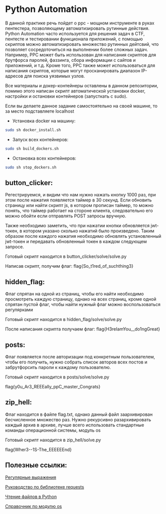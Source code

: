 
# Python Automation
В данной практике речь пойдет о ppc - мощном инструменте в руках пентестера, позволяющему автоматизировать рутинные действия.
Python Automation часто используется для решения задач в CTF, пентесте и тестировании функционала приложений, с помощью скриптов можно автоматизировать множество рутинных дейтсвий, что позволяет сосредоточиться на выполнении более сложных задач. Например, PPC может быть использован для написания скриптов для брутфорса паролей, фаззинга, сбора информации с сайтов и приложений, и т.д. Кроме того, PPC также может использоваться для написания скриптов, которые могут просканировать диапазон IP-адресов для поиска уязвимых узлов.


Все материалы и докер-контейнеры оставлены в данном репозитории, помимо этого написан скрипт автоматической установки docker, настройки и остановки контейнеров (запусткать с sudo).

Если вы делаете данное задание самостоятельно на своей машине, то за место <host> подставляете localhost
- Установка docker на машину:
```bash
sudo sh docker_install.sh
```
- Запуск всех контейнеров:
```bash
sudo sh build_dockers.sh
```
- Остановка всех контейнеров:
```bash
sudo sh stop_dockers.sh
```

## button_clicker:
Регестрируемся, и видим что нам нужно нажать кнопку 1000 раз, при этом после нажатия появляется таймер в 30 секунд. Если обновить страницу или найти скрипт js, в котором прописан таймер, то можно понять, что таймер работает на стороне клиента, следовательно его можно обойти если отправлять POST запросы вручную.

Также необходимо заметить, что при нажатии кнопки обновляется jwt-токен, в котором указано сколько нажатий было произведено. Таким образом после каждого нажатия необходимо обновлять установленный jwt-токен и передавать обновленный токен в каждом следующем запросе.

Готовый скрипт находится в button_clicker/solve/solve.py

Написав скрипт, получим флаг: flag{So_t1red_of_suchthing3}

## hidden_flag:
Флаг спрятан на одной из страниц, чтобы его найти необходимо просмотреть каждую страницу, однако на всех страниц, кроме одной спрятан пустой флаг, чтобы найти нужный флаг можно воспользоваться регулярками

Готовый скрипт находится в hidden_flag/solve/solve.py

После написания скрипта получаем флаг: flag{H3reIamYou__do1ngGreat}

## posts:
Флаг появляется после авторизации под конкретным пользователем, чтобы его получить, нужно собрать список авторов всех постов и забрутфорсить пароли к каждому пользователю.

Готовый скрипт находится в posts/solve/solve.py

flag{y0u_Ar3_REEEally_ppC_master_Congrats}

## zip_hell:
Флаг находится в файле flag.txt, однако данный файл заархивирован бесчисленное множество раз.
Нужно рекурсивно разархивировать каждый архив в архиве, лучше всего использовать стандартные команды операционной системы, модуль os

Готовый скрипт находится в zip_hell/solve.py

flag{Wher3--1S-The_EEEEEEnd}
## Полезные ссылки:
[Регулярные выражения](https://habr.com/ru/articles/349860/)

[Руководство по библиотеке requests](https://pythonru.com/biblioteki/kratkoe-rukovodstvo-po-biblioteke-python-requests)

[Чтение файлов в Python](https://www.w3schools.com/python/python_file_open.asp)

[Справочник по модулю os](https://docs-python.ru/standart-library/modul-os-python/)



